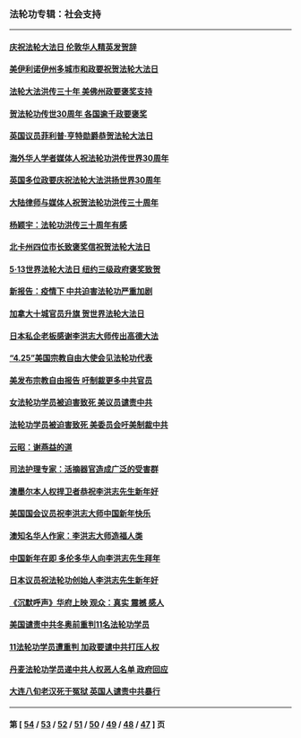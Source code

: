 ### 法轮功专辑：社会支持
---
#### [庆祝法轮大法日 伦敦华人精英发贺辞](../../pages/nf4386/n13741593.md?05230430) 
#### [美伊利诺伊州多城市和政要祝贺法轮大法日](../../pages/nf4386/n13737149.md?05230430) 
#### [法轮大法洪传三十年 美佛州政要褒奖支持](../../pages/nf4386/n13737103.md?05230430) 
#### [贺法轮功传世30周年 各国逾千政要褒奖](../../pages/nf4386/n13735828.md?05230430) 
#### [英国议员菲利普‧亨特勋爵恭贺法轮大法日](../../pages/nf4386/n13736187.md?05230430) 
#### [海外华人学者媒体人祝法轮功洪传世界30周年](../../pages/nf4386/n13735835.md?05230430) 
#### [英国多位政要庆祝法轮大法洪扬世界30周年](../../pages/nf4386/n13734739.md?05230430) 
#### [大陆律师与媒体人祝贺法轮功洪传三十周年](../../pages/nf4386/n13735062.md?05230430) 
#### [杨颖宇：法轮功洪传三十周年有感](../../pages/nf4386/n13734884.md?05230430) 
#### [北卡州四位市长致褒奖信祝贺法轮大法日](../../pages/nf4386/n13733292.md?05230430) 
#### [5·13世界法轮大法日 纽约三级政府褒奖致贺](../../pages/nf4386/n13732651.md?05230430) 
#### [新报告：疫情下 中共迫害法轮功严重加剧](../../pages/nf4386/n13732612.md?05230430) 
#### [加拿大十城官员升旗 贺世界法轮大法日](../../pages/nf4386/n13729166.md?05230430) 
#### [日本私企老板感谢李洪志大师传出高德大法](../../pages/nf4386/n13726335.md?05230430) 
#### [“4.25”美国宗教自由大使会见法轮功代表](../../pages/nf4386/n13724124.md?05230430) 
#### [美发布宗教自由报告 吁制裁更多中共官员](../../pages/nf4386/n13720670.md?05230430) 
#### [女法轮功学员被迫害致死 美议员谴责中共](../../pages/nf4386/n13682069.md?05230430) 
#### [法轮功学员被迫害致死 美委员会吁美制裁中共](../../pages/nf4386/n13631310.md?05230430) 
#### [云昭：谢燕益的道](../../pages/nf4386/n13607391.md?05230430) 
#### [司法护理专家：活摘器官造成广泛的受害群](../../pages/nf4386/n13570425.md?05230430) 
#### [澳墨尔本人权捍卫者恭祝李洪志先生新年好](../../pages/nf4386/n13556164.md?05230430) 
#### [美国国会议员祝李洪志大师中国新年快乐](../../pages/nf4386/n13554208.md?05230430) 
#### [澳知名华人作家：李洪志大师造福人类](../../pages/nf4386/n13552049.md?05230430) 
#### [中国新年在即 多伦多华人向李洪志先生拜年](../../pages/nf4386/n13531756.md?05230430) 
#### [日本议员祝法轮功创始人李洪志先生新年好](../../pages/nf4386/n13543228.md?05230430) 
#### [《沉默呼声》华府上映 观众：真实 震撼 感人](../../pages/nf4386/n13524739.md?05230430) 
#### [美国谴责中共冬奥前重判11名法轮功学员](../../pages/nf4386/n13521806.md?05230430) 
#### [11法轮功学员遭重判 加政要谴中共打压人权](../../pages/nf4386/n13521294.md?05230430) 
#### [丹麦法轮功学员递中共人权恶人名单 政府回应](../../pages/nf4386/n13497482.md?05230430) 
#### [大连八旬老汉死于冤狱 英国人谴责中共暴行](../../pages/nf4386/n13480118.md?05230430) 

---
#### 第 [ [54](./54.md?05230430) / [53](./53.md?05230430) / [52](./52.md?05230430) / [51](./51.md?05230430) / [50](./50.md?05230430) / [49](./49.md?05230430) / [48](./48.md?05230430) / [47](./47.md?05230430) ] 页
